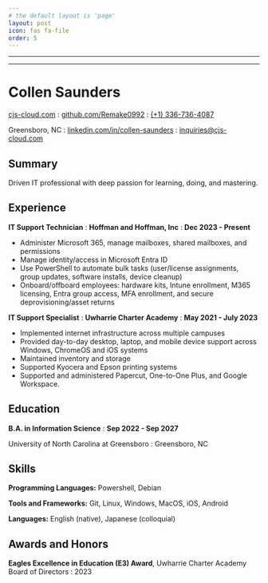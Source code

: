 ```yaml
---
# the default layout is 'page'
layout: post
icon: fas fa-file
order: 5
---
```

---
---

# Collen Saunders

<span class="iconify" data-icon="charm:person"></span> [cjs-cloud.com](https://cjs-cloud.com/)
  : <span class="iconify" data-icon="tabler:brand-github"></span> [github.com/Remake0992](https://github.com/remake0992)
  : <span class="iconify" data-icon="tabler:phone"></span> [(+1) 336-736-4087](https://wa.me/11234567890)

<span class="iconify" data-icon="ic:outline-location-on"></span> Greensboro, NC
  : <span class="iconify" data-icon="tabler:brand-linkedin"></span> [linkedin.com/in/collen-saunders](https://linkedin.com/in/collen-saunders/)
  : <span class="iconify" data-icon="tabler:mail"></span> [inquiries@cjs-cloud.com](mailto:inquiries@cjs-cloud.com)

## Summary

Driven IT professional with deep passion for learning, doing, and mastering. 

## Experience

**IT Support Technician**
  : **Hoffman and Hoffman, Inc**
  : **Dec 2023 - Present**

- Administer Microsoft 365, manage mailboxes, shared mailboxes, and permissions
- Manage identity/access in Microsoft Entra ID
- Use PowerShell to automate bulk tasks (user/license assignments, group updates, software installs, device cleanup)
- Onboard/offboard employees: hardware kits, Intune enrollment, M365 licensing, Entra group access, MFA enrollment, and secure deprovisioning/asset returns

**IT Support Specialist**
  : **Uwharrie Charter Academy**
  : **May 2021 - July 2023**

- Implemented internet infrastructure across multiple campuses
- Provided day-to-day desktop, laptop, and mobile device support across Windows, ChromeOS and iOS systems
- Maintained inventory and storage
- Supported Kyocera and Epson printing systems
- Supported and administered Papercut, One-to-One Plus, and Google Workspace.



## Education

**B.A. in Information Science**
  : **Sep 2022 - Sep 2027**

University of North Carolina at Greensboro
  : Greensboro, NC



## Skills

**Programming Languages:** <span class="iconify" data-icon="vscode-icons:file-type-powershell"></span> Powershell, <span class="iconify" data-icon="vscode-icons:file-type-debian"></span> Debian

**Tools and Frameworks:** Git, Linux, Windows, MacOS, iOS, Android

**Languages:** English (native), Japanese (colloquial)

## Awards and Honors

**Eagles Excellence in Education (E3) Award**, Uwharrie Charter Academy Board of Directors
  : 2023





